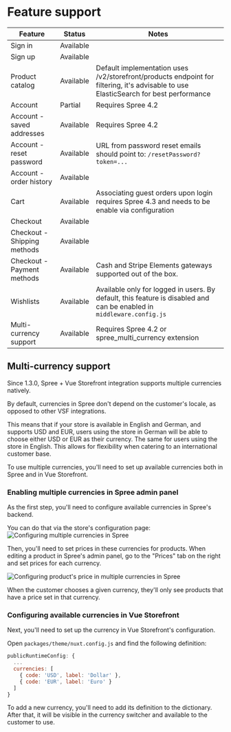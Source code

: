 # Feature support

| Feature | Status | Notes |
| --- | --- | --- |
| Sign in | Available | |
| Sign up | Available | |
| Product catalog | Available | Default implementation uses /v2/storefront/products endpoint for filtering, it's advisable to use ElasticSearch for best performance | Product details page | Available | |
| Account | Partial | Requires Spree 4.2 |
| Account - saved addresses | Available | Requires Spree 4.2 |
| Account - reset password | Available | URL from password reset emails should point to: `/resetPassword?token=...` |
| Account - order history | Available | |
| Cart | Available | Associating guest orders upon login requires Spree 4.3 and needs to be enable via configuration |
| Checkout | Available | |
| Checkout - Shipping methods | Available | |
| Checkout - Payment methods | Available | Cash and Stripe Elements gateways supported out of the box. |
| Wishlists | Available | Available only for logged in users. By default, this feature is disabled and can be enabled in `middleware.config.js` |
| Multi-currency support | Available | Requires Spree 4.2 or spree_multi_currency extension |

## Multi-currency support

Since 1.3.0, Spree + Vue Storefront integration supports multiple currencies natively.

By default, currencies in Spree don't depend on the customer's locale, as opposed to other VSF integrations.

This means that if your store is available in English and German, and supports USD and EUR, users using the store in German will be able to choose either USD or EUR as their currency. The same for users using the store in English. This allows for flexibility when catering to an international customer base.

To use multiple currencies, you'll need to set up available currencies both in Spree and in Vue Storefront.

### Enabling multiple currencies in Spree admin panel

As the first step, you'll need to configure available currencies in Spree's backend.

You can do that via the store's configuration page:
![Configuring multiple currencies in Spree](./images/multi-currency-spree-backend-store.png)

Then, you'll need to set prices in these currencies for products. When editing a product in Spree's admin panel, go to the "Prices" tab on the right and set prices for each currency.

![Configuring product's price in multiple currencies in Spree](./images/multi-currency-spree-backend-price.png)

When the customer chooses a given currency, they'll only see products that have a price set in that currency.

### Configuring available currencies in Vue Storefront

Next, you'll need to set up the currency in Vue Storefront's configuration.

Open `packages/theme/nuxt.config.js` and find the following definition:

```js
publicRuntimeConfig: {
  ...
  currencies: [
    { code: 'USD', label: 'Dollar' },
    { code: 'EUR', label: 'Euro' }
  ]
}
```

To add a new currency, you'll need to add its definition to the dictionary. After that, it will be visible in the currency switcher and available to the customer to use.
